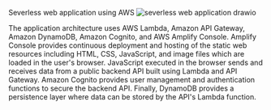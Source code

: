  Severless web application using AWS
 ![severless web application  drawio](https://github.com/douglasola/wildrydes-site/assets/39905525/8c2648b1-5297-4de4-9030-8c402a473a66)

The application architecture uses AWS Lambda, Amazon API Gateway, Amazon DynamoDB, Amazon Cognito, and AWS Amplify Console.
Amplify Console provides continuous deployment and hosting of the 
static web resources including HTML, CSS, JavaScript, and image files 
which are loaded in the user's browser. JavaScript executed in the 
browser sends and receives data from a public backend API built using 
Lambda and API Gateway. Amazon Cognito provides user management and 
authentication functions to secure the backend API. Finally, DynamoDB 
provides a persistence layer where data can be stored by the API's 
Lambda function.
